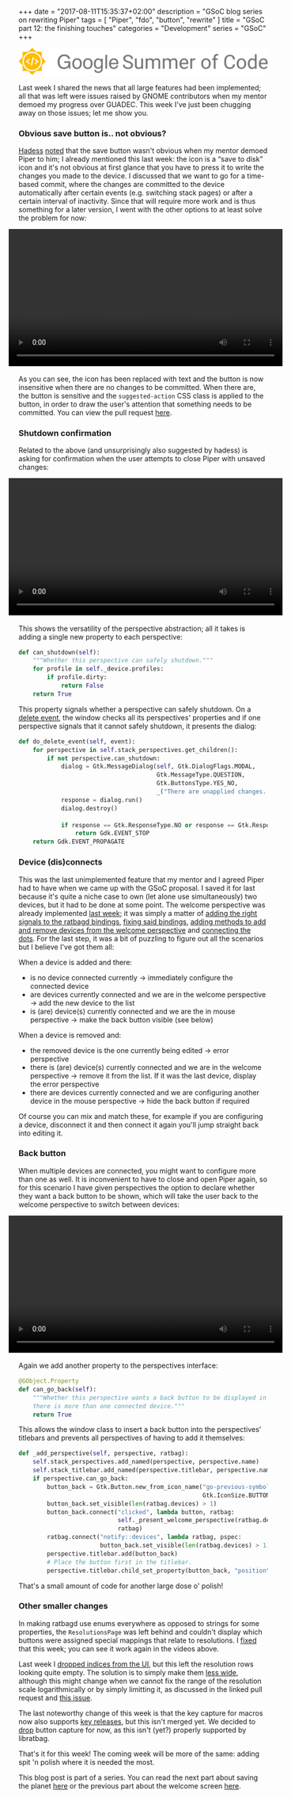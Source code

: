 +++
date = "2017-08-11T15:35:37+02:00"
description = "GSoC blog series on rewriting Piper"
tags = [ "Piper", "fdo", "button", "rewrite" ]
title = "GSoC part 12: the finishing touches"
categories = "Development"
series = "GSoC"
+++

![GSoC logo horizontal](/img/blog/gsoc-part-1/GSoC-logo-horizontal.svg)

Last week I shared the news that all large features had been implemented; all
that was left were issues raised by GNOME contributors when my mentor demoed my
progress over GUADEC. This week I've just been chugging away on those issues;
let me show you.

### Obvious save button is.. not obvious?

[Hadess](http://www.hadess.net/)
[noted](https://github.com/libratbag/piper/issues/69) that the save button
wasn't obvious when my mentor demoed Piper to him; I already mentioned this last
week: the icon is a <q>save to disk</q> icon and it's not obvious at first
glance that you have to press it to write the changes you made to the device. I
discussed that we want to go for a time-based commit, where the changes are
committed to the device automatically after certain events (e.g. switching stack
pages) or after a certain interval of inactivity. Since that will require more
work and is thus something for a later version, I went with the other options to
at least solve the problem for now:

<video style="max-width: 110%; width: 110%;margin-left: -4%" controls>
  <source src="/img/blog/gsoc-part-12/commit.webm" type="video/webm">
Your browser does not support the video tag.
</video>

As you can see, the icon has been replaced with text and the button is now
insensitive when there are no changes to be committed. When there are, the
button is sensitive and the `suggested-action` CSS class is applied to the
button, in order to draw the user's attention that something needs to be
committed. You can view the pull request
[here](https://github.com/libratbag/piper/pull/101).

### Shutdown confirmation

Related to the above (and unsurprisingly also suggested by hadess) is asking for
confirmation when the user attempts to close Piper with unsaved changes:

<video style="max-width: 110%; width: 110%;margin-left: -4%" controls>
  <source src="/img/blog/gsoc-part-12/shutdown.webm" type="video/webm">
Your browser does not support the video tag.
</video>

This shows the versatility of the perspective abstraction; all it takes is
adding a single new property to each perspective:

```python
def can_shutdown(self):
    """Whether this perspective can safely shutdown."""
    for profile in self._device.profiles:
        if profile.dirty:
            return False
    return True
```

This property signals whether a perspective can safely shutdown. On a [delete
event](https://lazka.github.io/pgi-docs/Gtk-3.0/classes/Widget.html#Gtk.Widget.signals.delete_event),
the window checks all its perspectives' properties and if one perspective
signals that it cannot safely shutdown, it presents the dialog:

```python
def do_delete_event(self, event):
    for perspective in self.stack_perspectives.get_children():
        if not perspective.can_shutdown:
            dialog = Gtk.MessageDialog(self, Gtk.DialogFlags.MODAL,
                                       Gtk.MessageType.QUESTION,
                                       Gtk.ButtonsType.YES_NO,
                                       _("There are unapplied changes. Are you sure you want to quit?"))
            response = dialog.run()
            dialog.destroy()

            if response == Gtk.ResponseType.NO or response == Gtk.ResponseType.DELETE_EVENT:
                return Gdk.EVENT_STOP
    return Gdk.EVENT_PROPAGATE
```

### Device (dis)connects

This was the last unimplemented feature that my mentor and I agreed Piper had to
have when we came up with the GSoC proposal. I saved it for last because it's
quite a niche case to own (let alone use simultaneously) two devices, but it had
to be done at some point. The welcome perspective was already implemented [last
week](/blog/gsoc-part-11#perspectives); it was simply a matter of [adding the
right signals to the ratbagd
bindings](https://github.com/libratbag/piper/pull/97/commits/0b27bf912f66f4c92f18cb70b1f2369aa35da648),
[fixing said
bindings](https://github.com/libratbag/piper/pull/97/commits/84a50882d11526a29a27c0915fd27bb23542cc2f),
[adding methods to add and remove devices from the welcome
perspective](https://github.com/libratbag/piper/pull/97/commits/d93a3ba570cc8fc6d7c4dd1f6bb575524545b804)
and [connecting the
dots](https://github.com/libratbag/piper/pull/97/commits/062f881951b6812242a7e2a34fae417f73fe30b0).
For the last step, it was a bit of puzzling to figure out all the scenarios but
I believe I've got them all:

When a device is added and there:

* is no device connected currently → immediately configure the connected device
* are devices currently connected and we are in the welcome perspective → add
  the new device to the list
* is (are) device(s) currently connected and we are the in mouse perspective →
  make the back button visible (see below)

When a device is removed and:

* the removed device is the one currently being edited → error perspective
* there is (are) device(s) currently connected and we are in the welcome
  perspective → remove it from the list. If it was the last device, display the
  error perspective
* there are devices currently connected and we are configuring another device in
  the mouse perspective → hide the back button if required

Of course you can mix and match these, for example if you are configuring a
device, disconnect it and then connect it again you'll jump straight back into
editing it.

### Back button

When multiple devices are connected, you might want to configure more than
one as well. It is inconvenient to have to close and open Piper again, so for
this scenario I have given perspectives the option to declare whether they want
a back button to be shown, which will take the user back to the welcome
perspective to switch between devices:

<video style="max-width: 110%; width: 110%;margin-left: -4%" controls>
  <source src="/img/blog/gsoc-part-12/back.webm" type="video/webm">
Your browser does not support the video tag.
</video>

Again we add another property to the perspectives interface:

```python
@GObject.Property
def can_go_back(self):
    """Whether this perspective wants a back button to be displayed in case
    there is more than one connected device."""
    return True
```

This allows the window class to insert a back button into the perspectives'
titlebars and prevents all perspectives of having to add it themselves:

```python
def _add_perspective(self, perspective, ratbag):
    self.stack_perspectives.add_named(perspective, perspective.name)
    self.stack_titlebar.add_named(perspective.titlebar, perspective.name)
    if perspective.can_go_back:
        button_back = Gtk.Button.new_from_icon_name("go-previous-symbolic",
                                                    Gtk.IconSize.BUTTON)
        button_back.set_visible(len(ratbag.devices) > 1)
        button_back.connect("clicked", lambda button, ratbag:
                            self._present_welcome_perspective(ratbag.devices),
                            ratbag)
        ratbag.connect("notify::devices", lambda ratbag, pspec:
                       button_back.set_visible(len(ratbag.devices) > 1))
        perspective.titlebar.add(button_back)
        # Place the button first in the titlebar.
        perspective.titlebar.child_set_property(button_back, "position", 0)
```

That's a small amount of code for another large dose o' polish!

### Other smaller changes

In making ratbagd use enums everywhere as opposed to strings for some
properties, the `ResolutionsPage` was left behind and couldn't display which
buttons were assigned special mappings that relate to resolutions. I
[fixed](https://github.com/libratbag/piper/pull/95) that this week; you can see
it work again in the videos above.

Last week I [dropped indices from the UI](/blog/gsoc-part-11#GUADEC-issues), but
this left the resolution rows looking quite empty. The solution is to simply
make them [less wide](https://github.com/libratbag/piper/pull/94), although this
might change when we cannot fix the range of the resolution scale
logarithmically or by simply limitting it, as discussed in the linked pull
request and [this issue](https://github.com/libratbag/piper/issues/68).

The last noteworthy change of this week is that the key capture for macros now
also supports [key releases](https://github.com/libratbag/piper/pull/106), but
this isn't merged yet. We decided to
[drop](https://github.com/libratbag/piper/issues/62) button capture for now, as
this isn't (yet?) properly supported by libratbag.

That's it for this week! The coming week will be more of the same: adding spit
'n polish where it is needed the most.

This blog post is part of a series. You can read the next part about saving the
planet [here](/blog/gsoc-part-13) or the previous part about the welcome screen
[here](/blog/gsoc-part-11).
